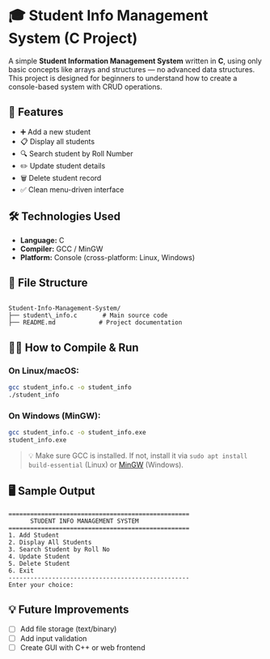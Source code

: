# 🎓 Student Info Management System (C Project)

A simple **Student Information Management System** written in **C**, using only basic concepts like arrays and structures — no advanced data structures. This project is designed for beginners to understand how to create a console-based system with CRUD operations.

## 🚀 Features

- ➕ Add a new student  
- 📋 Display all students  
- 🔍 Search student by Roll Number  
- ✏️ Update student details  
- 🗑️ Delete student record  
- ✅ Clean menu-driven interface  

## 🛠️ Technologies Used

- **Language:** C  
- **Compiler:** GCC / MinGW  
- **Platform:** Console (cross-platform: Linux, Windows)

## 📂 File Structure

```

Student-Info-Management-System/
├── student\_info.c       # Main source code
├── README.md            # Project documentation

````

## 🧑‍💻 How to Compile & Run

### On Linux/macOS:
```bash
gcc student_info.c -o student_info
./student_info
````

### On Windows (MinGW):

```bash
gcc student_info.c -o student_info.exe
student_info.exe
```

> 💡 Make sure GCC is installed. If not, install it via `sudo apt install build-essential` (Linux) or [MinGW](https://www.mingw-w64.org/) (Windows).

## 🖥️ Sample Output

```
==================================================
      STUDENT INFO MANAGEMENT SYSTEM
==================================================
1. Add Student
2. Display All Students
3. Search Student by Roll No
4. Update Student
5. Delete Student
6. Exit
--------------------------------------------------
Enter your choice:
```


## 💡 Future Improvements

* [ ] Add file storage (text/binary)
* [ ] Add input validation
* [ ] Create GUI with C++ or web frontend
